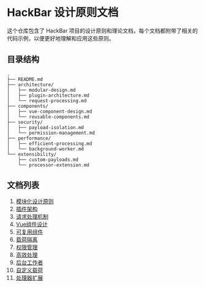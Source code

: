 # HackBar 设计原则文档

这个仓库包含了 HackBar 项目的设计原则和理论文档，每个文档都附带了相关的代码示例，以便更好地理解和应用这些原则。

## 目录结构

```
.
├── README.md
├── architecture/
│   ├── modular-design.md
│   ├── plugin-architecture.md
│   └── request-processing.md
├── components/
│   ├── vue-component-design.md
│   └── reusable-components.md
├── security/
│   ├── payload-isolation.md
│   └── permission-management.md
├── performance/
│   ├── efficient-processing.md
│   └── background-worker.md
└── extensibility/
    ├── custom-payloads.md
    └── processor-extension.md
```

## 文档列表

1. [模块化设计原则](./architecture/modular-design.md)
2. [插件架构](./architecture/plugin-architecture.md)
3. [请求处理机制](./architecture/request-processing.md)
4. [Vue组件设计](./components/vue-component-design.md)
5. [可复用组件](./components/reusable-components.md)
6. [载荷隔离](./security/payload-isolation.md)
7. [权限管理](./security/permission-management.md)
8. [高效处理](./performance/efficient-processing.md)
9. [后台工作者](./performance/background-worker.md)
10. [自定义载荷](./extensibility/custom-payloads.md)
11. [处理器扩展](./extensibility/processor-extension.md)